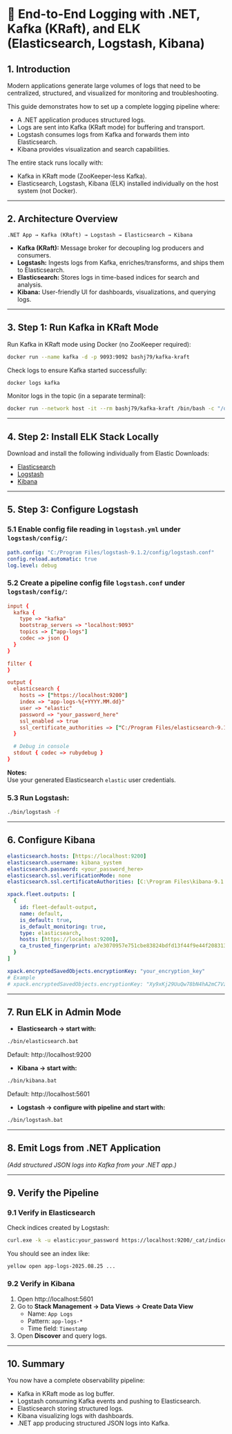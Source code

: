 # 📘 End-to-End Logging with .NET, Kafka (KRaft), and ELK (Elasticsearch, Logstash, Kibana)

## 1. Introduction

Modern applications generate large volumes of logs that need to be centralized, structured, and visualized for monitoring and troubleshooting.  

This guide demonstrates how to set up a complete logging pipeline where:

- A .NET application produces structured logs.  
- Logs are sent into Kafka (KRaft mode) for buffering and transport.  
- Logstash consumes logs from Kafka and forwards them into Elasticsearch.  
- Kibana provides visualization and search capabilities.  

The entire stack runs locally with:

- Kafka in KRaft mode (ZooKeeper-less Kafka).  
- Elasticsearch, Logstash, Kibana (ELK) installed individually on the host system (not Docker).  

---

## 2. Architecture Overview

```
.NET App → Kafka (KRaft) → Logstash → Elasticsearch → Kibana
```

- **Kafka (KRaft):** Message broker for decoupling log producers and consumers.  
- **Logstash:** Ingests logs from Kafka, enriches/transforms, and ships them to Elasticsearch.  
- **Elasticsearch:** Stores logs in time-based indices for search and analysis.  
- **Kibana:** User-friendly UI for dashboards, visualizations, and querying logs.  

---

## 3. Step 1: Run Kafka in KRaft Mode

Run Kafka in KRaft mode using Docker (no ZooKeeper required):

```bash
docker run --name kafka -d -p 9093:9092 bashj79/kafka-kraft
```

Check logs to ensure Kafka started successfully:

```bash
docker logs kafka
```

Monitor logs in the topic (in a separate terminal):

```bash
docker run --network host -it --rm bashj79/kafka-kraft /bin/bash -c "/opt/kafka/bin/kafka-console-consumer.sh --bootstrap-server localhost:9093 --topic app-logs"
```

---

## 4. Step 2: Install ELK Stack Locally

Download and install the following individually from Elastic Downloads:

- [Elasticsearch](https://www.elastic.co/downloads/elasticsearch)  
- [Logstash](https://www.elastic.co/downloads/logstash)  
- [Kibana](https://www.elastic.co/downloads/kibana)  

---

## 5. Step 3: Configure Logstash

### 5.1 Enable config file reading in `logstash.yml` under `logstash/config/`:

```yaml
path.config: "C:/Program Files/logstash-9.1.2/config/logstash.conf"
config.reload.automatic: true
log.level: debug
```

### 5.2 Create a pipeline config file `logstash.conf` under `logstash/config/`:

```conf
input {
  kafka {
    type => "kafka"
    bootstrap_servers => "localhost:9093"
    topics => ["app-logs"]
    codec => json {}
  }
}

filter {
}

output {
  elasticsearch {
    hosts => ["https://localhost:9200"]
    index => "app-logs-%{+YYYY.MM.dd}"
    user => "elastic"
    password => "your_password_here"
    ssl_enabled => true
    ssl_certificate_authorities => ["C:/Program Files/elasticsearch-9.1.2/config/certs/http_ca.crt"]
  }

  # Debug in console
  stdout { codec => rubydebug }
}
```

**Notes:**  
Use your generated Elasticsearch `elastic` user credentials.  

### 5.3 Run Logstash:

```bash
./bin/logstash -f
```

---

## 6. Configure Kibana

```yaml
elasticsearch.hosts: [https://localhost:9200]
elasticsearch.username: kibana_system
elasticsearch.password: <your_password_here>
elasticsearch.ssl.verificationMode: none
elasticsearch.ssl.certificateAuthorities: [C:\Program Files\kibana-9.1.2\data\ca_1755881079012.crt]

xpack.fleet.outputs: [
  {
    id: fleet-default-output,
    name: default,
    is_default: true,
    is_default_monitoring: true,
    type: elasticsearch,
    hosts: [https://localhost:9200],
    ca_trusted_fingerprint: a7e3070957e751cbe83824bdfd13f44f9e44f208313a34017a7acee7d4e165b3
  }
]

xpack.encryptedSavedObjects.encryptionKey: "your_encryption_key"
# Example
# xpack.encryptedSavedObjects.encryptionKey: "Xy9xKj29UuQw78bN4hA2mC7VzR5pQ6Ld"
```

---

## 7. Run ELK in Admin Mode

- **Elasticsearch → start with:**

```bash
./bin/elasticsearch.bat
```

Default: http://localhost:9200  

- **Kibana → start with:**

```bash
./bin/kibana.bat
```

Default: http://localhost:5601  

- **Logstash → configure with pipeline and start with:**

```bash
./bin/logstash.bat
```

---

## 8. Emit Logs from .NET Application

*(Add structured JSON logs into Kafka from your .NET app.)*

---

## 9. Verify the Pipeline

### 9.1 Verify in Elasticsearch  

Check indices created by Logstash:

```bash
curl.exe -k -u elastic:your_password https://localhost:9200/_cat/indices?v
```

You should see an index like:

```arduino
yellow open app-logs-2025.08.25 ...
```

### 9.2 Verify in Kibana  

1. Open http://localhost:5601  
2. Go to **Stack Management → Data Views → Create Data View**  
   - Name: `App Logs`  
   - Pattern: `app-logs-*`  
   - Time field: `Timestamp`  
3. Open **Discover** and query logs.  

---

## 10. Summary

You now have a complete observability pipeline:

- Kafka in KRaft mode as log buffer.  
- Logstash consuming Kafka events and pushing to Elasticsearch.  
- Elasticsearch storing structured logs.  
- Kibana visualizing logs with dashboards.  
- .NET app producing structured JSON logs into Kafka.  
